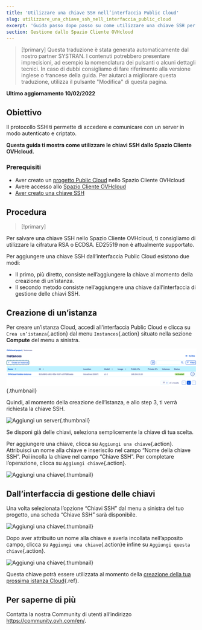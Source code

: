 ```yaml
---
title: 'Utilizzare una chiave SSH nell’interfaccia Public Cloud'
slug: utilizzare_una_chiave_ssh_nell_interfaccia_public_cloud
excerpt: 'Guida passo dopo passo su come utilizzare una chiave SSH per semplificare l’accesso ai server Cloud.'
section: Gestione dallo Spazio Cliente OVHcloud
---
```


> [!primary]
> Questa traduzione è stata generata automaticamente dal nostro partner SYSTRAN. I contenuti potrebbero presentare imprecisioni, ad esempio la nomenclatura dei pulsanti o alcuni dettagli tecnici. In caso di dubbi consigliamo di fare riferimento alla versione inglese o francese della guida. Per aiutarci a migliorare questa traduzione, utilizza il pulsante "Modifica" di questa pagina.
>

**Ultimo aggiornamento 10/02/2022**

## Obiettivo

Il protocollo SSH ti permette di accedere e comunicare con un server in modo autenticato e criptato.

**Questa guida ti mostra come utilizzare le chiavi SSH dallo Spazio Cliente OVHcloud.**

### Prerequisiti

- Aver creato un [progetto Public Cloud](https://docs.ovh.com/it/public-cloud/crea_il_primo_progetto_public_cloud/) nello Spazio Cliente OVHcloud
- Avere accesso allo [Spazio Cliente OVHcloud](https://www.ovh.com/auth/?action=gotomanager&from=https://www.ovh.it/&ovhSubsidiary=it)
- [Aver creato una chiave SSH](https://docs.ovh.com/it/public-cloud/primi-passi-public-cloud/)

## Procedura

> [!primary]
>
Per salvare una chiave SSH nello Spazio Cliente OVHcloud, ti consigliamo di utilizzare la cifratura RSA o ECDSA. ED25519 non è attualmente supportato.
>

Per aggiungere una chiave SSH dall’interfaccia Public Cloud esistono due modi:

- Il primo, più diretto, consiste nell’aggiungere la chiave al momento della creazione di un’istanza.
- Il secondo metodo consiste nell’aggiungere una chiave dall’interfaccia di gestione delle chiavi SSH.

## Creazione di un’istanza

Per creare un’istanza Cloud, accedi all’interfaccia Public Cloud e clicca su `Crea un’istanza`{.action} dal menu `Instances`{.action} situato nella sezione **Compute** del menu a sinistra.

![Aggiungi un server](images/compute.png){.thumbnail}

Quindi, al momento della creazione dell’istanza, e allo step 3, ti verrà richiesta la chiave SSH.

![Aggiungi un server](images/selectkey.png){.thumbnail}

Se disponi già delle chiavi, seleziona semplicemente la chiave di tua scelta.

Per aggiungere una chiave, clicca su `Aggiungi una chiave`{.action}. Attribuisci un nome alla chiave e inseriscilo nel campo “Nome della chiave SSH”. Poi incolla la chiave nel campo “Chiave SSH”. Per completare l’operazione, clicca su `Aggiungi chiave`{.action}.

![Aggiungi una chiave](images/addkey.png){.thumbnail}

## Dall’interfaccia di gestione delle chiavi

Una volta selezionata l’opzione “Chiavi SSH” dal menu a sinistra del tuo progetto, una scheda “Chiave SSH” sarà disponibile.

![Aggiungi una chiave](images/addkeymenu.png){.thumbnail}

Dopo aver attribuito un nome alla chiave e averla incollata nell’apposito campo, clicca su `Aggiungi una chiave`{.action}e infine su `Aggiungi questa chiave`{.action}.

![Aggiungi una chiave](images/addkeymenu1.png){.thumbnail}

Questa chiave potrà essere utilizzata al momento della [creazione della tua prossima istanza Cloud](https://docs.ovh.com/it/public-cloud/come_utilizzare_la_tua_istanza_public_cloud/){.ref}.

## Per saperne di più
  
Contatta la nostra Community di utenti all’indirizzo <https://community.ovh.com/en/>.